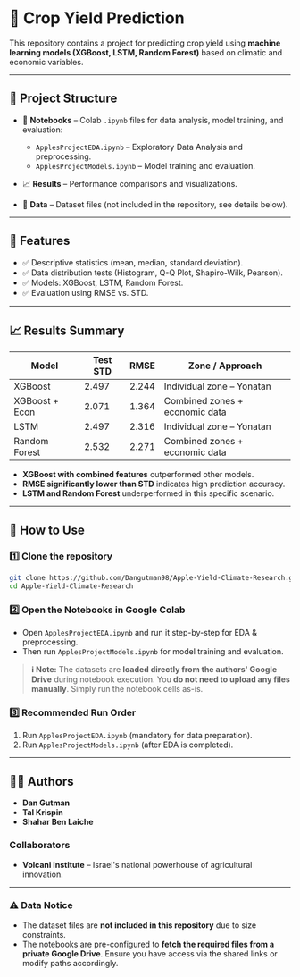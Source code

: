 # 🌾 Crop Yield Prediction

This repository contains a project for predicting crop yield using **machine learning models (XGBoost, LSTM, Random Forest)** based on climatic and economic variables.

---

## 📂 Project Structure

* 📓 **Notebooks** – Colab `.ipynb` files for data analysis, model training, and evaluation:

  * `ApplesProjectEDA.ipynb` – Exploratory Data Analysis and preprocessing.
  * `ApplesProjectModels.ipynb` – Model training and evaluation.
* 📈 **Results** – Performance comparisons and visualizations.
* 📁 **Data** – Dataset files (not included in the repository, see details below).

---

## 📌 Features

* ✅ Descriptive statistics (mean, median, standard deviation).
* ✅ Data distribution tests (Histogram, Q-Q Plot, Shapiro-Wilk, Pearson).
* ✅ Models: XGBoost, LSTM, Random Forest.
* ✅ Evaluation using RMSE vs. STD.

---

## 📈 Results Summary

| Model          | Test STD | RMSE  | Zone / Approach                |
| -------------- | -------- | ----- | ------------------------------ |
| XGBoost        | 2.497    | 2.244 | Individual zone – Yonatan      |
| XGBoost + Econ | 2.071    | 1.364 | Combined zones + economic data |
| LSTM           | 2.497    | 2.316 | Individual zone – Yonatan      |
| Random Forest  | 2.532    | 2.271 | Combined zones + economic data |

* **XGBoost with combined features** outperformed other models.
* **RMSE significantly lower than STD** indicates high prediction accuracy.
* **LSTM and Random Forest** underperformed in this specific scenario.

---

## 🚀 How to Use

### 1️⃣ Clone the repository

```bash
git clone https://github.com/Dangutman98/Apple-Yield-Climate-Research.git
cd Apple-Yield-Climate-Research
```

### 2️⃣ Open the Notebooks in Google Colab

* Open `ApplesProjectEDA.ipynb` and run it step-by-step for EDA & preprocessing.
* Then run `ApplesProjectModels.ipynb` for model training and evaluation.

> **ℹ️ Note:**
> The datasets are **loaded directly from the authors' Google Drive** during notebook execution.
> You **do not need to upload any files manually**. Simply run the notebook cells as-is.

### 3️⃣ Recommended Run Order

1. Run `ApplesProjectEDA.ipynb` (mandatory for data preparation).
2. Run `ApplesProjectModels.ipynb` (after EDA is completed).

---

## 👨‍💻 Authors

* **Dan Gutman**
* **Tal Krispin**
* **Shahar Ben Laiche**

### Collaborators

* **Volcani Institute** – Israel's national powerhouse of agricultural innovation.

---

### ⚠️ Data Notice

* The dataset files are **not included in this repository** due to size constraints.
* The notebooks are pre-configured to **fetch the required files from a private Google Drive**. Ensure you have access via the shared links or modify paths accordingly.
